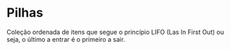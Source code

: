 # Pilhas

Coleção ordenada de itens que segue o princípio LIFO (Las In First Out)
ou seja, o último a entrar é o primeiro a sair.
